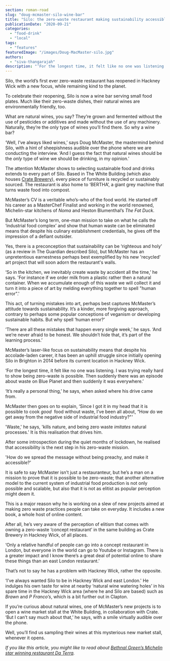 ```yaml
---
section: roman-road
slug: "doug-mcmaster-silo-wine-bar"
title: "Silo: the zero-waste restaurant making sustainability accessible"
publicationDate: "2020-09-21"
categories: 
  - "food-drink"
  - "local"
tags: 
  - "features"
featuredImage: "/images/Doug-MacMaster-silo.jpg"
authors: 
  - "siva-thangarajah"
description: "‘For the longest time, it felt like no one was listening. I was trying really hard to show being zero-waste is possible. Then suddenly there was an episode about waste on Blue Planet and then suddenly it was everywhere.’"
---
```


Silo, the world’s first ever zero-waste restaurant has reopened in Hackney Wick with a new focus, while remaining kind to the planet.

To celebrate their reopening, Silo is now a wine bar serving small food plates. Much like their zero-waste dishes, their natural wines are environmentally friendly, too.

What are natural wines, you say? They’re grown and fermented without the use of pesticides or additives and made without the use of any machinery. Naturally, they’re the only type of wines you’ll find there. So why a wine bar?

‘Well, I’ve always liked wines,’ says Doug McMaster, the mastermind behind Silo, with a hint of sheepishness audible over the phone where we are conducting the interview. ‘And I guess the fact that natural wines should be the _only_ type of wine we should be drinking, in my opinion.’

The attention McMaster shows to selecting sustainable food and drinks extends to every part of Silo. Based in The White Building (which also houses [Crate Brewery](https://romanroadlondon.com/an-opinionated-guide-to-east-london-book-review/)), every piece of furniture is recycled or sustainably sourced. The restaurant is also home to ‘BERTHA’, a giant grey machine that turns waste food into compost.

McMaster’s CV is a veritable who’s-who of the food world. He started off his career as a MasterChef Finalist and working in the world renowned, Michelin-star kitchens of _Noma_ and Heston Blumenthal’s _The Fat Duck_.

But McMaster’s long term, one-man mission to take on what he calls the ‘industrial food complex’ and show that human waste can be eliminated means that despite his culinary establishment credentials, he gives off the impression of a defiant outsider. 

Yes, there is a preconception that sustainability can be ‘righteous and holy’ (as a review in The Guardian described Silo), but McMaster has an unpretentious earnestness perhaps best exemplified by his new 'recycled' art project that will soon adorn the restaurant's walls.

‘So in the kitchen, we inevitably create waste by accident all the time,’ he says. 'For instance if we order milk from a plastic rather then a natural container. When we accumulate enough of this waste we will collect it and turn it into a piece of art by melding everything together to spell "human error".'

This act, of turning mistakes into art, perhaps best captures McMaster’s attitude towards sustainability. It’s a kinder, more forgiving approach, contrary to perhaps some popular conceptions of veganism or developing sustainable habits. But why spell ‘human error?’

‘There are all these mistakes that happen every single week,’ he says. ‘And we’re never afraid to be honest. We shouldn’t hide that, it’s part of the learning process.’

McMaster’s laser-like focus on sustainability means that despite his accolade-laden career, it has been an uphill struggle since initially opening Silo in Brighton in 2014 before its current location in Hackney Wick. 

‘For the longest time, it felt like no one was listening. I was trying really hard to show being zero-waste is possible. Then suddenly there was an episode about waste on Blue Planet and then suddenly it was everywhere.’

‘It’s really a personal thing,’ he says, when asked where his drive came from.

McMaster then goes on to explain, ‘Since I got it in my head that it is possible to cook _good_  food without waste, I’ve been all about, “How do we get away from the negative side of industrial food industry?"'

'Waste,' he says, 'kills nature, and being zero waste _imitates_ natural processes.' It is this realisation that drives him.

After some introspection during the quiet months of lockdown, he realised that accessibility is the next step in his zero-waste mission.

'How do we spread the message without being preachy, and make it accessible?'

It is safe to say McMaster isn’t just a restauranteur, but he’s a man on a mission to prove that it is possible to be zero-waste; that another alternative model to the current system of industrial food production is not only possible and scalable, but also that it is not as elitist as popular perception might deem it. 

This is a major reason why he is working on a slew of new projects aimed at making zero waste practices people can take on everyday. It includes a new book, a whole host of online content. 

After all, he’s very aware of the perception of elitism that comes with owning a zero-waste ‘concept restaurant’ in the same building as Crate Brewery in Hackney Wick, of all places. 

‘Only a relative handful of people can go into a concept restaurant in London, but everyone in the world can go to Youtube or Instagram. There is a greater impact and I know there’s a great deal of potential online to share these things than an east London restaurant.’

That’s not to say he has a problem with Hackney Wick, rather the opposite.

‘I’ve always wanted Silo to be in Hackney Wick and east London.' He indulges his own taste for wine at nearby ‘natural wine watering holes’ in his spare time in the Hackney Wick area (where he and Silo are based) such as _Brawn_ and _P Franco’s_, which is a bit further out in Clapton.

If you’re curious about natural wines, one of McMaster’s new projects is to open a wine market stall at the White Building, in collaboration with Crate. ‘But I can’t say much about that,’ he says, with a smile virtually audible over the phone.

Well, you’ll find us sampling their wines at this mysterious new market stall, whenever it opens. 

_If you like this article, you might like to read about_ [_Bethnal Green’s Michelin star winning restaurant Da Terra_](https://romanroadlondon.com/da-terra-restaurant-rafael-cagali-gq-awards/)_._
